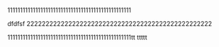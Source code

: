 1111111111111111111111111111111111111111111111111

dfdfsf
2222222222222222222222222222222222222222222222222


1111111111111111111111111111111111111111111111111tt
ttttt
